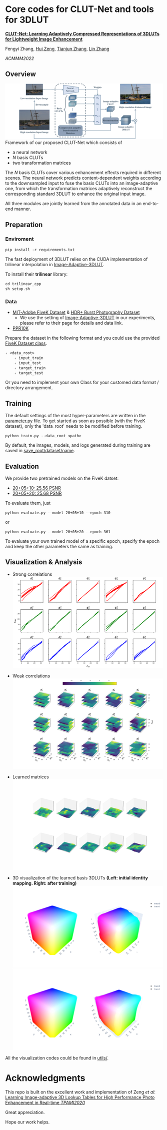 # Core codes for CLUT-Net and tools for 3DLUT
[**CLUT-Net: Learning Adaptively Compressed Representations of 3DLUTs for Lightweight Image Enhancement**](/demo_images/MM2022%20CLUT-Net.pdf)

Fengyi Zhang, [Hui Zeng](https://huizeng.github.io/), [Tianjun Zhang](https://github.com/z619850002), [Lin Zhang](https://cslinzhang.gitee.io/home/)

*ACMMM2022* 

## Overview
![](/demo_images/overview.png)
Framework of our proposed CLUT-Net which consists of 
- a neural network
- *N* basis CLUTs
- two transformation matrices

The *N* basis CLUTs cover various enhancement effects required in different scenes. The neural network predicts content-dependent weights according to the downsampled input to fuse the basis CLUTs into an image-adaptive one, from which the transformation matrices adaptively reconstruct the corresponding standard 3DLUT to enhance the original input image. 

All three modules are jointly learned from the annotated data in an end-to-end manner.
## Preparation
### Enviroment
    pip install -r requirements.txt

The fast deployment of 3DLUT relies on the CUDA implementation of trilinear interpolation in [Image-Adaptive-3DLUT](https://github.com/HuiZeng/Image-Adaptive-3DLUT).

To install their **trilinear** library: 

    cd trilinear_cpp
    sh setup.sh

### Data
- [MIT-Adobe FiveK Dataset](https://data.csail.mit.edu/graphics/fivek/) & [HDR+ Burst Photography Dataset](http://www.hdrplusdata.org/)
    - We use the setting of [Image-Adaptive-3DLUT](https://github.com/HuiZeng/Image-Adaptive-3DLUT) in our experiments, please refer to their page for details and data link.
- [PPR10K](https://github.com/csjliang/PPR10K)

Prepare the dataset in the following format and you could use the provided [FiveK Dataset class](/datasets.py).

    - <data_root>
        - input_train
        - input_test
        - target_train
        - target_test

Or you need to implement your own Class for your customed data format / directory arrangement.

## Training
The default settings of the most hyper-parameters are written in the [parameter.py](parameter.py) file.
To get started as soon as possible (with the FiveK dataset), only the 'data_root' needs to be modified before training.

    python train.py --data_root <path>

By default, the images, models, and logs generated during training are saved in [save_root/dataset/name](/FiveK/).
## Evaluation
We provide two pretrained models on the FiveK datset:
    
  - [20+05+10: 25.56 PSNR](/FiveK/20+05+10_models/)
  - [20+05+20: 25.68 PSNR](/FiveK/20+05+20_models/)

To evaluate them, just
    
    python evaluate.py --model 20+05+10 --epoch 310
or

    python evaluate.py --model 20+05+20 --epoch 361

To evaluate your own trained model of a specific epoch, specify the epoch and keep the other parameters the same as training.



## Visualization & Analysis
- Strong correlations 
![](demo_images/S.png)
    
- Weak correlations 
![](demo_images/W.png)

- Learned matrices
![](demo_images/matrix_W.png)

- 3D visualization of the learned basis 3DLUTs **(Left: initial identity mapping. Right: after training)**
![](demo_images/3D.png)
![](demo_images/3D_2.png)

All the visualization codes could be found in [utils/](./utils/).

# Acknowledgments
This repo is built on the excellent work and implementation of Zeng *et al*:
[Learning Image-adaptive 3D Lookup Tables for High Performance Photo Enhancement in Real-time *TPAMI2020*](https://github.com/HuiZeng/Image-Adaptive-3DLUT)

Great appreciation.

Hope our work helps.




    